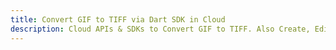 ---title: Convert GIF to TIFF via Dart SDK in Clouddescription: Cloud APIs & SDKs to Convert GIF to TIFF. Also Create, Edit & Render Microsoft Word & OpenOffice documents in the Cloud.---